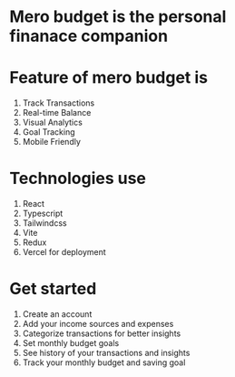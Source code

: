 # Mero budget is the personal finanace companion

# Feature of mero budget is 

1. Track Transactions
2. Real-time Balance
3. Visual Analytics
4. Goal Tracking
5. Mobile Friendly

# Technologies use

1. React
2. Typescript
3. Tailwindcss
4. Vite
5. Redux
6. Vercel for deployment

# Get started

1. Create an account
2. Add your income sources and expenses
3. Categorize transactions for better insights
4. Set monthly budget goals
5. See history of your transactions and insights
6. Track your monthly budget and saving goal
